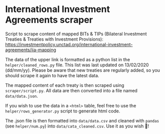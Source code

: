 # International Investment Agreements scraper

Script to scrape content of mapped BITs & TIPs (Bilateral Investment Treaties & Treaties with Investment Provisions):
https://investmentpolicy.unctad.org/international-investment-agreements/iia-mapping

The data of the upper link is formatted as a python list in the `helper/cleaned_rows.py` file. This list was last updated on 13/02/2020 (dd/mm/yy). Please be aware that new treaties are regularly added, so you should scrape it again to have the latest data.

The mapped content of each treaty is then scraped using `scraper/script.py`. All data are then converted into a file named `data/data.json`.

If you wish to use the data in a `<html>` table, feel free to use the `helper/rows_generator.py` script to generate html code.

The .json file is then formatted into `data/data.csv` and cleaned with `pandas` (see `helper/num.py`) into `data/cata_cleaned.csv`. Use it as you wish 🙂!

